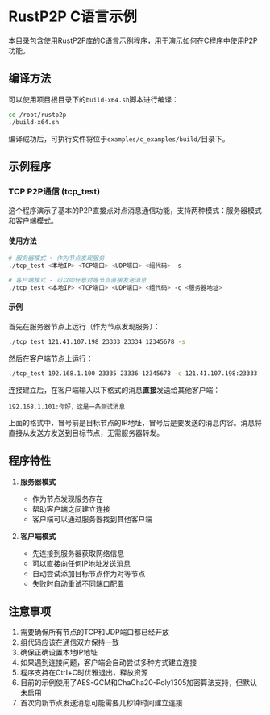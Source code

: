 # RustP2P C语言示例

本目录包含使用RustP2P库的C语言示例程序，用于演示如何在C程序中使用P2P功能。

## 编译方法

可以使用项目根目录下的`build-x64.sh`脚本进行编译：

```bash
cd /root/rustp2p
./build-x64.sh
```

编译成功后，可执行文件将位于`examples/c_examples/build/`目录下。

## 示例程序

### TCP P2P通信 (tcp_test)

这个程序演示了基本的P2P直接点对点消息通信功能，支持两种模式：服务器模式和客户端模式。

#### 使用方法

```bash
# 服务器模式 - 作为节点发现服务
./tcp_test <本地IP> <TCP端口> <UDP端口> <组代码> -s

# 客户端模式 - 可以向任意对等节点直接发送消息
./tcp_test <本地IP> <TCP端口> <UDP端口> <组代码> -c <服务器地址>
```

#### 示例

首先在服务器节点上运行（作为节点发现服务）：

```bash
./tcp_test 121.41.107.198 23333 23334 12345678 -s
```

然后在客户端节点上运行：

```bash
./tcp_test 192.168.1.100 23335 23336 12345678 -c 121.41.107.198:23333
```

连接建立后，在客户端输入以下格式的消息**直接**发送给其他客户端：

```
192.168.1.101:你好，这是一条测试消息
```

上面的格式中，冒号前是目标节点的IP地址，冒号后是要发送的消息内容。消息将直接从发送方发送到目标节点，无需服务器转发。

## 程序特性

1. **服务器模式**
   - 作为节点发现服务存在
   - 帮助客户端之间建立连接
   - 客户端可以通过服务器找到其他客户端

2. **客户端模式**
   - 先连接到服务器获取网络信息
   - 可以直接向任何IP地址发送消息
   - 自动尝试添加目标节点作为对等节点
   - 失败时自动重试不同端口配置

## 注意事项

1. 需要确保所有节点的TCP和UDP端口都已经开放
2. 组代码应该在通信双方保持一致
3. 确保正确设置本地IP地址
4. 如果遇到连接问题，客户端会自动尝试多种方式建立连接
5. 程序支持在Ctrl+C时优雅退出，释放资源
6. 目前的示例使用了AES-GCM和ChaCha20-Poly1305加密算法支持，但默认未启用
7. 首次向新节点发送消息可能需要几秒钟时间建立连接 